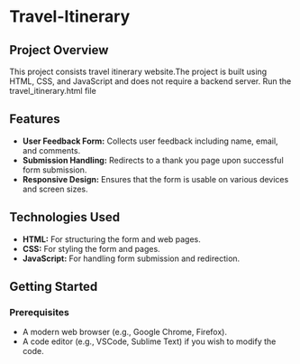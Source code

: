 # Travel-Itinerary
## Project Overview

This project consists travel itinerary website.The project is built using HTML, CSS, and JavaScript and does not require a backend server.
Run the travel_itinerary.html file

## Features

- **User Feedback Form:** Collects user feedback including name, email, and comments.
- **Submission Handling:** Redirects to a thank you page upon successful form submission.
- **Responsive Design:** Ensures that the form is usable on various devices and screen sizes.

## Technologies Used

- **HTML:** For structuring the form and web pages.
- **CSS:** For styling the form and pages.
- **JavaScript:** For handling form submission and redirection.

## Getting Started

### Prerequisites

- A modern web browser (e.g., Google Chrome, Firefox).
- A code editor (e.g., VSCode, Sublime Text) if you wish to modify the code.

